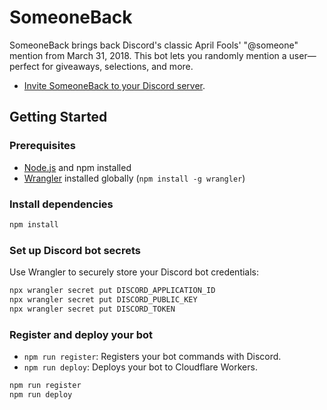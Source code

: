 # SomeoneBack

SomeoneBack brings back Discord's classic April Fools' "@someone" mention from March 31, 2018. This bot lets you randomly mention a user—perfect for giveaways, selections, and more.

- [Invite SomeoneBack to your Discord server](https://discord.com/oauth2/authorize?client_id=1235630388404289658).

## Getting Started

### Prerequisites

- [Node.js](https://nodejs.org/) and npm installed
- [Wrangler](https://developers.cloudflare.com/workers/wrangler/) installed globally (`npm install -g wrangler`)

### Install dependencies

```bash
npm install
```

### Set up Discord bot secrets

Use Wrangler to securely store your Discord bot credentials:

```bash
npx wrangler secret put DISCORD_APPLICATION_ID
npx wrangler secret put DISCORD_PUBLIC_KEY
npx wrangler secret put DISCORD_TOKEN
```

### Register and deploy your bot

- `npm run register`: Registers your bot commands with Discord.
- `npm run deploy`: Deploys your bot to Cloudflare Workers.

```bash
npm run register
npm run deploy
```

